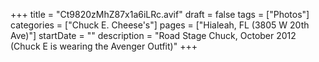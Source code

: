 +++
title = "Ct9820zMhZ87x1a6iLRc.avif"
draft = false
tags = ["Photos"]
categories = ["Chuck E. Cheese's"]
pages = ["Hialeah, FL (3805 W 20th Ave)"]
startDate = ""
description = "Road Stage Chuck, October 2012 (Chuck E is wearing the Avenger Outfit)"
+++
